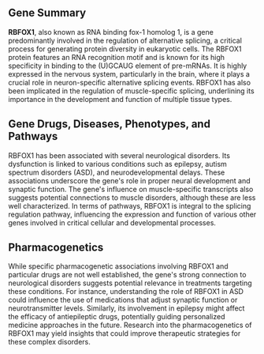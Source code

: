 ## Gene Summary
**RBFOX1**, also known as RNA binding fox-1 homolog 1, is a gene predominantly involved in the regulation of alternative splicing, a critical process for generating protein diversity in eukaryotic cells. The RBFOX1 protein features an RNA recognition motif and is known for its high specificity in binding to the (U)GCAUG element of pre-mRNAs. It is highly expressed in the nervous system, particularly in the brain, where it plays a crucial role in neuron-specific alternative splicing events. RBFOX1 has also been implicated in the regulation of muscle-specific splicing, underlining its importance in the development and function of multiple tissue types.

## Gene Drugs, Diseases, Phenotypes, and Pathways
RBFOX1 has been associated with several neurological disorders. Its dysfunction is linked to various conditions such as epilepsy, autism spectrum disorders (ASD), and neurodevelopmental delays. These associations underscore the gene's role in proper neural development and synaptic function. The gene's influence on muscle-specific transcripts also suggests potential connections to muscle disorders, although these are less well characterized. In terms of pathways, RBFOX1 is integral to the splicing regulation pathway, influencing the expression and function of various other genes involved in critical cellular and developmental processes.

## Pharmacogenetics
While specific pharmacogenetic associations involving RBFOX1 and particular drugs are not well established, the gene's strong connection to neurological disorders suggests potential relevance in treatments targeting these conditions. For instance, understanding the role of RBFOX1 in ASD could influence the use of medications that adjust synaptic function or neurotransmitter levels. Similarly, its involvement in epilepsy might affect the efficacy of antiepileptic drugs, potentially guiding personalized medicine approaches in the future. Research into the pharmacogenetics of RBFOX1 may yield insights that could improve therapeutic strategies for these complex disorders.